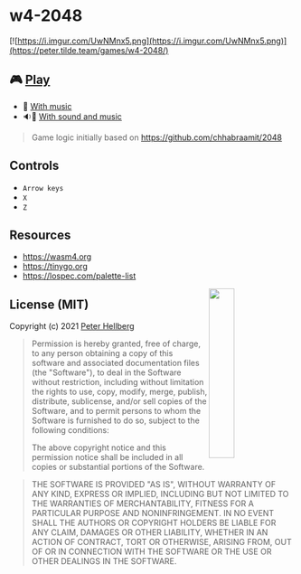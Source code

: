 # w4-2048

[![https://i.imgur.com/UwNMnx5.png](https://i.imgur.com/UwNMnx5.png)](https://peter.tilde.team/games/w4-2048/)

## 🎮 [Play](https://peter.tilde.team/games/w4-2048/)
 - 🎵 [With music](https://peter.tilde.team/games/w4-2048/with-music.html)
 - 🔉🎵 [With sound and music](https://peter.tilde.team/games/w4-2048/with-sound-and-music.html)

> Game logic initially based on <https://github.com/chhabraamit/2048>

## Controls

 - `Arrow keys`
 - `X`
 - `Z`

## Resources

 - <https://wasm4.org>
 - <https://tinygo.org>
 - <https://lospec.com/palette-list>

<img src="https://assets.c7.se/svg/viking-gopher.svg" align="right" width="30%" height="300">

## License (MIT)

Copyright (c) 2021 [Peter Hellberg](https://c7.se)

> Permission is hereby granted, free of charge, to any person obtaining
> a copy of this software and associated documentation files (the
> "Software"), to deal in the Software without restriction, including
> without limitation the rights to use, copy, modify, merge, publish,
> distribute, sublicense, and/or sell copies of the Software, and to
> permit persons to whom the Software is furnished to do so, subject to
> the following conditions:
>
> The above copyright notice and this permission notice shall be
> included in all copies or substantial portions of the Software.

> THE SOFTWARE IS PROVIDED "AS IS", WITHOUT WARRANTY OF ANY KIND,
> EXPRESS OR IMPLIED, INCLUDING BUT NOT LIMITED TO THE WARRANTIES OF
> MERCHANTABILITY, FITNESS FOR A PARTICULAR PURPOSE AND
> NONINFRINGEMENT. IN NO EVENT SHALL THE AUTHORS OR COPYRIGHT HOLDERS BE
> LIABLE FOR ANY CLAIM, DAMAGES OR OTHER LIABILITY, WHETHER IN AN ACTION
> OF CONTRACT, TORT OR OTHERWISE, ARISING FROM, OUT OF OR IN CONNECTION
> WITH THE SOFTWARE OR THE USE OR OTHER DEALINGS IN THE SOFTWARE.
